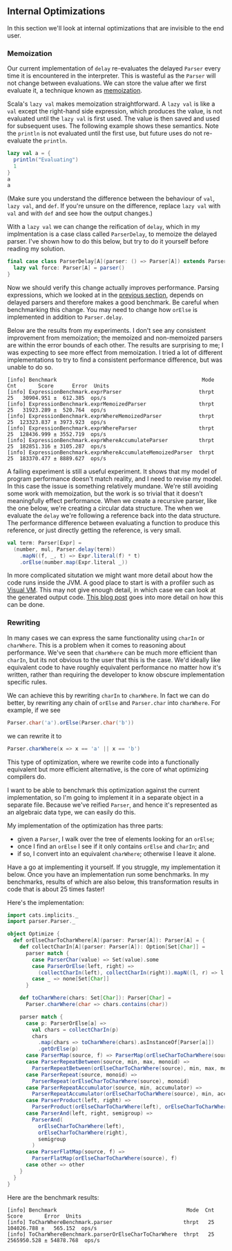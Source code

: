 ## Internal Optimizations

In this section we'll look at internal optimizations that are invisible to the end user.


### Memoization

Our current implementation of `delay` re-evaluates the delayed `Parser` every time it is encountered in the interpreter. This is wasteful as the `Parser` will not change between evaluations. We can store the value after we first evaluate it, a technique known as [memoization](https://en.wikipedia.org/wiki/Memoization). 

Scala's `lazy val` makes memoization straightforward. A `lazy val` is like a `val` except the right-hand side expression, which produces the value, is not evaluated until the `lazy val` is first used. The value is then saved and used for subsequent uses. The following example shows these semantics. Note the `println` is not evaluated until the first use, but future uses do not re-evaluate the `println`.

```scala mdoc
lazy val a = { 
  println("Evaluating")
  1
}
a
a
```

(Make sure you understand the difference between the behaviour of `val`, `lazy val`, and `def`. If you're unsure on the difference, replace `lazy val` with `val` and with `def` and see how the output changes.)

With a `lazy val` we can change the reification of `delay`, which in my implmentation is a case class called `ParserDelay`, to memoize the delayed parser. I've shown how to do this below, but try to do it yourself before reading my solution.

```scala
final case class ParserDelay[A](parser: () => Parser[A]) extends Parser[A] {
  lazy val force: Parser[A] = parser()
}
```

Now we should verify this change actually improves performance. Parsing expressions, which we looked at in the [previous section](../expressions/recursion.md), depends on delayed parsers and therefore makes a good benchmark. Be careful when benchmarking this change. You may need to change how `orElse` is implemented in addition to `Parser.delay`.

Below are the results from my experiments. I don't see any consistent improvement from memoization; the memoized and non-memoized parsers are within the error bounds of each other. The results are surprising to me; I was expecting to see more effect from memoization. I tried a lot of different implementations to try to find a consistent performance difference, but was unable to do so.

```
[info] Benchmark                                               Mode  Cnt       Score      Error  Units
[info] ExpressionBenchmark.exprParser                         thrpt   25   30904.951 ±  612.385  ops/s
[info] ExpressionBenchmark.exprMemoizedParser                 thrpt   25   31923.289 ±  520.764  ops/s
[info] ExpressionBenchmark.exprWhereMemoizedParser            thrpt   25  123323.837 ± 3973.923  ops/s
[info] ExpressionBenchmark.exprWhereParser                    thrpt   25  128436.999 ± 3552.719  ops/s
[info] ExpressionBenchmark.exprWhereAccumulateParser          thrpt   25  182851.316 ± 3105.287  ops/s
[info] ExpressionBenchmark.exprWhereAccumulateMemoizedParser  thrpt   25  183370.477 ± 8889.627  ops/s
```

A failing experiment is still a useful experiment. It shows that my model of program performance doesn't match reality, and I need to revise my model. In this case the issue is something relatively mundane. We're still avoiding some work with memoization, but the work is so trivial that it doesn't meaningfully effect performance. When we create a recursive parser, like the one below, we're creating a circular data structure. The when we evaluate the `delay` we're following a reference back into the data structure. The performance difference between evaluating a function to produce this reference, or just directly getting the reference, is very small.

```scala
val term: Parser[Expr] =
  (number, mul, Parser.delay(term))
    .mapN((f, _, t) => Expr.literal(f) * t)
    .orElse(number.map(Expr.literal _))
```

In more complicated situtation we might want more detail about how the code runs inside the JVM. A good place to start is with a profiler such as [Visual VM](https://visualvm.github.io/index.html). This may not give enough detail, in which case we can look at the generated output code. [This blog post](https://www.beyondjava.net/show-assembly-code-generated-jvm) goes into more detail on how this can be done.


### Rewriting

In many cases we can express the same functionality using  `charIn` or `charWhere`. This is a problem when it comes to reasoning about performance. We've seen that `charWhere` can be much more efficient than `charIn`, but its not obvious to the user that this is the case. We'd ideally like equivalent code to have roughly equivalent performance no matter how it's written, rather than requiring the developer to know obscure implementation specific rules.

We can achieve this by rewriting `charIn` to `charWhere`. In fact we can do better, by rewriting any chain of `orElse` and `Parser.char` into `charWhere`. For example, if we see

```scala mdoc:silent
Parser.char('a').orElse(Parser.char('b'))
```
we can rewrite it to

```scala mdoc:silent
Parser.charWhere(x => x == 'a' || x == 'b')
```

This type of optimization, where we rewrite code into a functionally equivalent but more efficient alternative, is the core of what optimizing compilers do.


I want to be able to benchmark this optimization against the current implementation, so I'm going to implement it in a separate object in a separate file. Because we've reified `Parser`, and hence it's represented as an algebraic data type, we can easily do this. 

My implementation of the optimization has three parts:

- given a `Parser`, I walk over the tree of elements looking for an `orElse`;
- once I find an `orElse` I see if it only contains `orElse` and `charIn`; and
- if so, I convert into an equivalent `charWhere`; otherwise I leave it alone.

Have a go at implementing it yourself. If you struggle, my implementation it below. Once you have an implementation run some benchmarks. In my benchmarks, results of which are also below, this transformation results in code that is about 25 times faster!

Here's the implementation:

```scala mdoc:silent
import cats.implicits._
import parser.Parser._

object Optimize {
  def orElseCharToCharWhere[A](parser: Parser[A]): Parser[A] = {
    def collectCharIn[A](parser: Parser[A]): Option[Set[Char]] =
      parser match {
        case ParserChar(value) => Set(value).some
        case ParserOrElse(left, right) =>
          (collectCharIn(left), collectCharIn(right)).mapN((l, r) => l ++ r)
        case _ => none[Set[Char]]
      }

    def toCharWhere(chars: Set[Char]): Parser[Char] =
      Parser.charWhere(char => chars.contains(char))

    parser match {
      case p: ParserOrElse[a] =>
        val chars = collectCharIn(p)
        chars
          .map(chars => toCharWhere(chars).asInstanceOf[Parser[a]])
          .getOrElse(p)
      case ParserMap(source, f) => ParserMap(orElseCharToCharWhere(source), f)
      case ParserRepeatBetween(source, min, max, monoid) =>
        ParserRepeatBetween(orElseCharToCharWhere(source), min, max, monoid)
      case ParserRepeat(source, monoid) =>
        ParserRepeat(orElseCharToCharWhere(source), monoid)
      case ParserRepeatAccumulator(source, min, accumulator) =>
        ParserRepeatAccumulator(orElseCharToCharWhere(source), min, accumulator)
      case ParserProduct(left, right) =>
        ParserProduct(orElseCharToCharWhere(left), orElseCharToCharWhere(right))
      case ParserAnd(left, right, semigroup) =>
        ParserAnd(
          orElseCharToCharWhere(left),
          orElseCharToCharWhere(right),
          semigroup
        )
      case ParserFlatMap(source, f) =>
        ParserFlatMap(orElseCharToCharWhere(source), f)
      case other => other
    }
  }
}
```

Here are the benchmark results:

```
[info] Benchmark                                          Mode  Cnt        Score       Error  Units
[info] ToCharWhereBenchmark.parser                       thrpt   25   104026.788 ±   565.152  ops/s
[info] ToCharWhereBenchmark.parserOrElseCharToCharWhere  thrpt   25  2565950.528 ± 54878.768  ops/s
```
